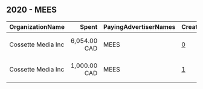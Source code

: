 ## 2020 - MEES 
|OrganizationName|Spent|PayingAdvertiserNames|CreativeUrls|Impressions|Genders|AgeBrackets|CountryCodes|BillingAddresses|CandidateBallotInformation|
|:---|---:|:---|:---|---:|:---|:---|:---|:---|:---|
|Cossette Media Inc|6,054.00 CAD|MEES|[0](https://www.snap.com/political-ads/asset/a3e00785d3675b5f8a49d0bec3ea1c157d0c1801df931a5c260a4a145a837026?mediaType=mp4)|2,083,112||14-24|canada|"P.O. Box. 11613, Succ. Centre-ville,Montreal,H3C5V9,CA"||
|Cossette Media Inc|1,000.00 CAD|MEES|[1](https://www.snap.com/political-ads/asset/106529d4c04756ef408b0a7bd9e9889647cfc858b97a2cff17b9bbc6091c431c?mediaType=mp4)|874,977||16-20|canada|"P.O. Box. 11613, Succ. Centre-ville,Montreal,H3C5V9,CA"||
